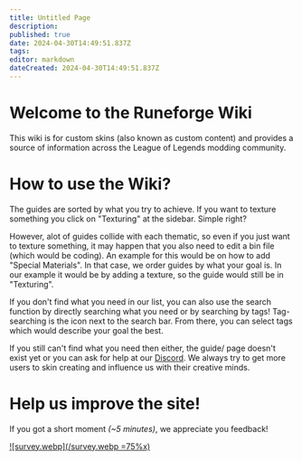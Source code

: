 ```yaml
---
title: Untitled Page
description: 
published: true
date: 2024-04-30T14:49:51.837Z
tags: 
editor: markdown
dateCreated: 2024-04-30T14:49:51.837Z
---
```


# Welcome to the Runeforge Wiki

This wiki is for custom skins (also known as custom content) and provides a source of information across the League of Legends modding community.

# How to use the Wiki?

The guides are sorted by what you try to achieve. If you want to texture something you click on "Texturing" at the sidebar. Simple right?

However, alot of guides collide with each thematic, so even if you just want to texture something, it may happen that you also need to edit a bin file (which would be coding). An example for this would be on how to add "Special Materials". In that case, we order guides by what your goal is. In our example it would be by adding a texture, so the guide would still be in "Texturing".

If you don't find what you need in our list, you can also use the search function by directly searching what you need or by searching by tags! Tag-searching is the icon next to the search bar. From there, you can select tags which would describe your goal the best.

If you still can't find what you need then either, the guide/ page doesn't exist yet or you can ask for help at our [Discord](https://discord.com/invite/runeforge). We always try to get more users to skin creating and influence us with their creative minds.

# Help us improve the site!

If you got a short moment *(~5 minutes)*, we appreciate you feedback!

[![survey.webp](/survey.webp =75%x)](https://forms.gle/jKzcJ6jPtbPmK69d7)